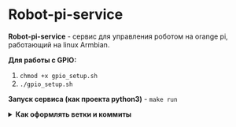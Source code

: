 # Robot-pi-service

**Robot-pi-service** - сервис для управления роботом на orange pi, работающий на linux Armbian.

**Для работы с GPIO:**

1. `chmod +x gpio_setup.sh`
2. `./gpio_setup.sh`

**Запуск сервиса (как проекта python3)** - `make run`

<details>
	<summary>
		<strong>
			Как оформлять ветки и коммиты
		</strong>
	</summary>
	
	Пример ветки `user_name/name_task`
	
    - **user_name** (имя пользователя);
    - **name_task** (название задачи).
	
	Пример коммита `refactor: renaming a variable`
	
	- **feat:** (новая функционал кода, БЕЗ учёта функционала для сборок);
	- **devops:** (функционал для сборки, - добавление, удаление и исправление);
	- **fix:** (исправление ошибок функционального кода);
	- **docs:** (изменения в документации);
	- **style:** (форматирование, отсутствующие точки с запятой и т.п., без изменения производственного кода);
	- **refactor:** (рефакторинг производственного кода, например, переименование переменной);
	- **test:** (добавление недостающих тестов, рефакторинг тестов; без изменения производственного кода);
	- **chore:** (обновление рутинных задач и т. д.; без изменения производственного кода).
	
	Оформление основано на https://www.conventionalcommits.org/en/v1.0.0/
</details>